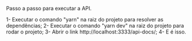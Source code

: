 Passo a passo para executar a API.

1- Executar o comando "yarn" na raiz do projeto para resolver as dependências;
2- Executar o comando "yarn dev" na raiz do projeto para rodar o projeto;
3- Abrir o link http://localhost:3333/api-docs/;
4- E é isso.
